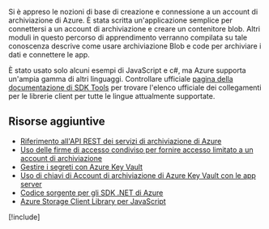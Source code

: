 Si è appreso le nozioni di base di creazione e connessione a un account di archiviazione di Azure. È stata scritta un'applicazione semplice per connettersi a un account di archiviazione e creare un contenitore blob. Altri moduli in questo percorso di apprendimento verranno compilata su tale conoscenza descrive come usare archiviazione Blob e code per archiviare i dati e connettere le app.

È stato usato solo alcuni esempi di JavaScript e c#, ma Azure supporta un'ampia gamma di altri linguaggi. Controllare ufficiale [pagina della documentazione di SDK Tools](https://docs.microsoft.com/azure/#pivot=sdkstools) per trovare l'elenco ufficiale dei collegamenti per le librerie client per tutte le lingue attualmente supportate.

## <a name="additional-resources"></a>Risorse aggiuntive

- [Riferimento all'API REST dei servizi di archiviazione di Azure](https://docs.microsoft.com/rest/api/storageservices/)
- [Uso delle firme di accesso condiviso per fornire accesso limitato a un account di archiviazione](https://docs.microsoft.com/azure/storage/common/storage-dotnet-shared-access-signature-part-1)
- [Gestire i segreti con Azure Key Vault](https://docs.microsoft.com/learn/modules/manage-secrets-with-azure-key-vault/)
- [Uso di chiavi di Account di archiviazione di Azure Key Vault con le app server](https://docs.microsoft.com/azure/key-vault/key-vault-ovw-storage-keys)
- [Codice sorgente per gli SDK .NET di Azure](https://github.com/Azure/azure-sdk-for-net)
- [Azure Storage Client Library per JavaScript](https://github.com/Azure/azure-storage-node#azure-storage-javascript-client-library-for-browsers)

[!include[](../../../includes/azure-sandbox-cleanup.md)]